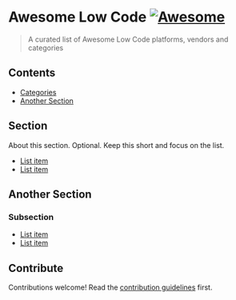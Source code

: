# Awesome Low Code [![Awesome](https://awesome.re/badge.svg)](https://awesome.re)

> A curated list of Awesome Low Code platforms, vendors and categories


## Contents

- [Categories](#section)
- [Another Section](#another-section)


## Section

About this section. Optional. Keep this short and focus on the list.

- [List item](http://example.com)
- [List item](http://example.com)


## Another Section

### Subsection

- [List item](http://example.com)
- [List item](http://example.com)


## Contribute

Contributions welcome! Read the [contribution guidelines](contributing.md) first.